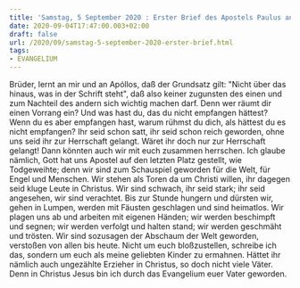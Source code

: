 ```yaml
---
title: 'Samstag, 5 September 2020 : Erster Brief des Apostels Paulus an die Korinther 4,6b-15.'
date: 2020-09-04T17:47:00.003+02:00
draft: false
url: /2020/09/samstag-5-september-2020-erster-brief.html
tags: 
- EVANGELIUM
---
```


Brüder, lernt an mir und an Apóllos, daß der Grundsatz gilt: "Nicht über das hinaus, was in der Schrift steht", daß also keiner zugunsten des einen und zum Nachteil des andern sich wichtig machen darf. Denn wer räumt dir einen Vorrang ein? Und was hast du, das du nicht empfangen hättest? Wenn du es aber empfangen hast, warum rühmst du dich, als hättest du es nicht empfangen? Ihr seid schon satt, ihr seid schon reich geworden, ohne uns seid ihr zur Herrschaft gelangt. Wäret ihr doch nur zur Herrschaft gelangt! Dann könnten auch wir mit euch zusammen herrschen. Ich glaube nämlich, Gott hat uns Apostel auf den letzten Platz gestellt, wie Todgeweihte; denn wir sind zum Schauspiel geworden für die Welt, für Engel und Menschen. Wir stehen als Toren da um Christi willen, ihr dagegen seid kluge Leute in Christus. Wir sind schwach, ihr seid stark; ihr seid angesehen, wir sind verachtet. Bis zur Stunde hungern und dürsten wir, gehen in Lumpen, werden mit Fäusten geschlagen und sind heimatlos. Wir plagen uns ab und arbeiten mit eigenen Händen; wir werden beschimpft und segnen; wir werden verfolgt und halten stand; wir werden geschmäht und trösten. Wir sind sozusagen der Abschaum der Welt geworden, verstoßen von allen bis heute. Nicht um euch bloßzustellen, schreibe ich das, sondern um euch als meine geliebten Kinder zu ermahnen. Hättet ihr nämlich auch ungezählte Erzieher in Christus, so doch nicht viele Väter. Denn in Christus Jesus bin ich durch das Evangelium euer Vater geworden.
